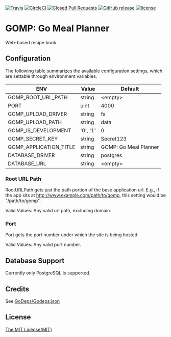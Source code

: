 [![Travis](https://img.shields.io/travis/chadweimer/gomp.svg?style=flat-square&label=travisci)](https://travis-ci.org/chadweimer/gomp)
[![CircleCI](https://img.shields.io/circleci/project/chadweimer/gomp.svg?style=flat-square&label=circleci)](https://circleci.com/gh/chadweimer/gomp)
[![Closed Pull Requests](https://img.shields.io/github/issues-pr-closed-raw/chadweimer/gomp.svg?style=flat-square)](https://github.com/chadweimer/gomp/pulls)
[![GitHub release](https://img.shields.io/github/release/chadweimer/gomp.svg?style=flat-square)](https://github.com/chadweimer/gomp/releases)
[![license](https://img.shields.io/github/license/chadweimer/gomp.svg?style=flat-square)](LICENSE)

# GOMP: Go Meal Planner

Web-based recipe book.

## Configuration

The following table summarizes the available configuration settings, which are settable through environment variables.

| ENV                      | Value    | Default               |
|--------------------------|----------|-----------------------|
| GOMP\_ROOT\_URL_PATH     | string   | &lt;empty&gt;         |
| PORT                     | uint     | 4000                  |
| GOMP\_UPLOAD\_DRIVER     | string   | fs                    |
| GOMP\_UPLOAD\_PATH       | string   | data                  |
| GOMP\_IS_DEVELOPMENT     | '0', '1' | 0                     |
| GOMP\_SECRET\_KEY        | string   | Secret123             |
| GOMP\_APPLICATION\_TITLE | string   | GOMP: Go Meal Planner |
| DATABASE_DRIVER          | string   | postgres              |
| DATABASE\_URL            | string   | &lt;empty&gt;         |

### Root URL Path

RootURLPath gets just the path portion of the base application url.
E.g., if the app sits at http://www.example.com/path/to/gomp,
this setting would be "/path/to/gomp".

Valid Values: Any valid url path, excluding domain.

### Port

Port gets the port number under which the site is being hosted.

Valid Values: Any valid port number.

## Database Support

Currently only PostgreSQL is supported.

## Credits

See [GoDeps/Godeps.json](GoDeps/Godeps.json)

## License

[The MIT License(MIT)](LICENSE)
